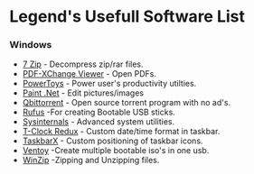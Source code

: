 # Legend's Usefull Software List

  ### Windows  

  *  [7 Zip](http://www.7-zip.org/) - Decompress zip/rar files.
  *  [PDF-XChange Viewer](http://www.tracker-software.com) - Open PDFs.
  *  [PowerToys](https://docs.microsoft.com/en-us/windows/powertoys/) - Power user's productivity utilties.
  *  [Paint .Net](http://www.getpaint.net/) - Edit pictures/images  
  *  [Qbittorrent](https://www.qbittorrent.org/) - Open source torrent program with no ad's.
  *  [Rufus](https://rufus.ie/en/)       -For creating Bootable USB sticks.  
  *  [Sysinternals](https://docs.microsoft.com/en-us/sysinternals/) - Advanced system utilities.
  *  [T-Clock Redux](https://github.com/White-Tiger/T-Clock) - Custom date/time format in taskbar.
  *  [TaskbarX](https://github.com/ChrisAnd1998/TaskbarX) - Custom positioning of taskbar icons.
  *  [Ventoy](https://www.ventoy.net/en/index.html) -Create multiple bootable iso's in one usb.
  *  [WinZip](https://www.winzip.com/)   -Zipping and Unzipping files.  
